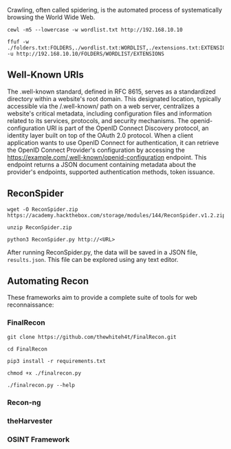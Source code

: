 Crawling, often called spidering, is the automated process of systematically browsing the World Wide Web.
```
cewl -m5 --lowercase -w wordlist.txt http://192.168.10.10
```
```
ffuf -w ./folders.txt:FOLDERS,./wordlist.txt:WORDLIST,./extensions.txt:EXTENSIONS -u http://192.168.10.10/FOLDERS/WORDLIST/EXTENSIONS
```

## Well-Known URIs
The .well-known standard, defined in RFC 8615, serves as a standardized directory within a website's root domain. This designated location, typically accessible via the /.well-known/ path on a web server, centralizes a website's critical metadata, including configuration files and information related to its services, protocols, and security mechanisms.
The openid-configuration URI is part of the OpenID Connect Discovery protocol, an identity layer built on top of the OAuth 2.0 protocol. When a client application wants to use OpenID Connect for authentication, it can retrieve the OpenID Connect Provider's configuration by accessing the https://example.com/.well-known/openid-configuration endpoint. This endpoint returns a JSON document containing metadata about the provider's endpoints, supported authentication methods, token issuance.

## ReconSpider
```
wget -O ReconSpider.zip https://academy.hackthebox.com/storage/modules/144/ReconSpider.v1.2.zip
```
```
unzip ReconSpider.zip
```
```
python3 ReconSpider.py http://<URL>
```
After running ReconSpider.py, the data will be saved in a JSON file, `results.json`. This file can be explored using any text editor.

## Automating Recon
These frameworks aim to provide a complete suite of tools for web reconnaissance:
### FinalRecon
```
git clone https://github.com/thewhiteh4t/FinalRecon.git
```
```
cd FinalRecon
```
```
pip3 install -r requirements.txt
```
```
chmod +x ./finalrecon.py
```
```
./finalrecon.py --help
```

### Recon-ng
### theHarvester
### OSINT Framework
